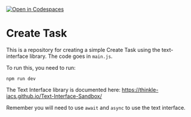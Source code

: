 [![Open in Codespaces](https://classroom.github.com/assets/launch-codespace-2972f46106e565e64193e422d61a12cf1da4916b45550586e14ef0a7c637dd04.svg)](https://classroom.github.com/open-in-codespaces?assignment_repo_id=18745090)
# Create Task

This is a repository for creating a simple Create Task using the text-interface library. The code goes in `main.js`.

To run this, you need to run:

```
npm run dev
```

The Text Interface library is documented here:
https://thinkle-iacs.github.io/Text-Interface-Sandbox/

Remember you will need to use `await` and `async` to use the text interface.

